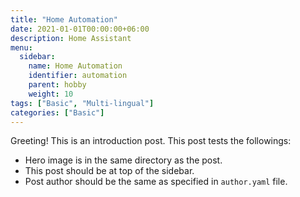 ```yaml
---
title: "Home Automation"
date: 2021-01-01T00:00:00+06:00
description: Home Assistant
menu:
  sidebar:
    name: Home Automation
    identifier: automation
    parent: hobby
    weight: 10
tags: ["Basic", "Multi-lingual"]
categories: ["Basic"]
---
```


Greeting! This is an introduction post. This post tests the followings:

- Hero image is in the same directory as the post.
- This post should be at top of the sidebar.
- Post author should be the same as specified in `author.yaml` file.
